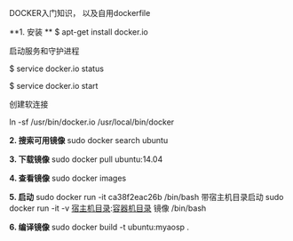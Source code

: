 DOCKER入门知识， 以及自用dockerfile 

**1. 安装 **
$ apt-get install docker.io

启动服务和守护进程

$ service docker.io status

$ service docker.io start

创建软连接

ln -sf /usr/bin/docker.io /usr/local/bin/docker


**2. 搜索可用镜像**
sudo docker search ubuntu


**3. 下载镜像**
sudo docker pull ubuntu:14.04

**4. 查看镜像**
sudo docker images

**5. 启动**
sudo docker run -it ca38f2eac26b /bin/bash
带宿主机目录启动
sudo docker run -it -v [宿主机目录](eg:~/download):[容器机目录](eg:/home/hello) 镜像 /bin/bash

**6. 编译镜像**
sudo docker build -t ubuntu:myaosp . 
